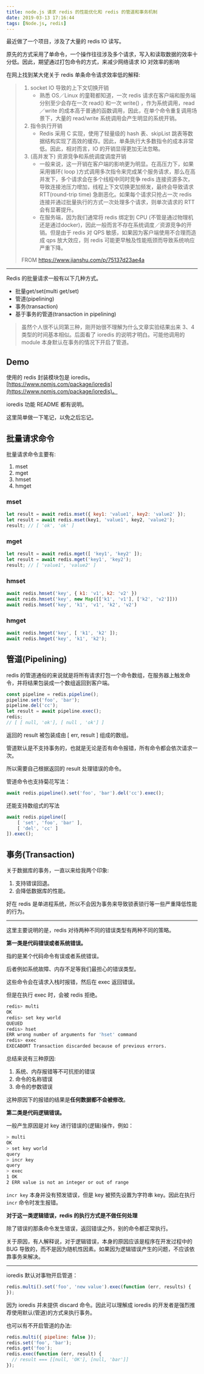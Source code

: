 ```yaml
---
title: node.js 请求 redis 的性能优化和 redis 的管道和事务机制
date: 2019-03-13 17:16:44
tags: [Node.js, redis]
---
```


最近做了一个项目，涉及了大量的 redis IO 读写。

原先的方式采用了单命令，一个操作往往涉及多个请求，写入和读取数据的效率十分低。因此，期望通过打包命令的方式，来减少网络请求 IO 对效率的影响

在网上找到某大佬关于 redis 单条命令请求效率低的解释:

> 1. socket IO 导致的上下文切换开销
>    - 熟悉 OS／Linux 的童鞋都知道，一次 redis 请求在客户端和服务端分别至少会存在一次 read() 和一次 write() ，作为系统调用，read／write 的成本高于普通的函数调用，因此，在单个命令重复调用场景下，大量的 read/write 系统调用会产生明显的系统开销。
> 2. 指令执行开销
>    - Redis 采用 C 实现，使用了轻量级的 hash 表、skipList 跳表等数据结构实现了高效的缓存。因此，单条执行大多数指令的成本非常低。因此，相对而言，IO 的开销显得更加无法忽略。
> 3. (高并发下) 资源竞争和系统调度调度开销
>    - 一般来说，这一开销在客户端的影响更为明显。在高压力下，如果采用循环( loop )方式调用多次指令来完成某个服务请求，那么在高并发下，多个请求会在多个线程中同时竞争 redis 连接资源多次，导致连接池压力增加，线程上下文切换更加频发，最终会导致请求 RTT(round-trip time) 急剧恶化。如果每个请求只抢占一次 redis 连接并通过批量执行的方式一次处理多个请求，则单次请求的 RTT 会有显著提升。
>    - 在服务端，因为我们通常将 redis 绑定到 CPU (不管是通过物理机还是通过docker)，因此一般而言不存在系统调度／资源竞争的开销。但是由于 redis 对 QPS 敏感，如果因为客户端使用不合理而造成 qps 放大效应，则 redis 可能更早触及性能瓶颈而导致系统响应严重下降。
>
> FROM https://www.jianshu.com/p/75137d23ae4a

---

Redis 的批量请求一般有以下几种方式。

- 批量get/set(multi get/set)
- 管道(pipelining)
- 事务(transaction)
- 基于事务的管道(transaction in pipelining)

> 虽然个人很不认同第三种，刚开始很不理解为什么文章实验结果出来 3、4 类型的时间基本相似。后面看了 ioredis 的说明才明白。可能他调用的 module 本身默认在事务的情况下开启了管道。

## Demo

使用的 redis 封装模块包是 ioredis。 [https://www.npmjs.com/package/ioredis](https://www.npmjs.com/package/ioredis)。

ioredis 功能 README 都有说明。

这里简单做一下笔记，以免之后忘记。

## 批量请求命令

批量请求命令主要有:

1. mset
2. mget
3. hmset
4. hmget

### mset

```javascript
let result = await redis.mset({ key1: 'value1', key2: 'value2' });
let result = await redis.mset(key1, 'value1', key2, 'value2');
result; // [ 'ok', 'ok' ]
```

### mget

```javascript
let result = await redis.mget([ 'key1', 'key2' ]);
let result = await redis.mget('key1', 'key2');
result; // [ 'value1', 'value2' ]
```

### hmset

```javascript
await redis.hmset('key', { k1: 'v1', k2: 'v2' })
await reids.hmset('key', new Map([['k1', 'v1'], ['k2', 'v2']]))
await redis.hmset('key', 'k1', 'v1', 'k2', 'v2')
```

### hmget

```javascript
await redis.hmget('key', [ 'k1', 'k2' ]);
await redis.hmget('key', 'k1', 'k2');
```



## 管道(Pipelining)

 redis 的管道通俗的来说就是将所有请求打包一个命令数组，在服务器上触发命令，并将结果包装成一个数组返回到客户端。

```javascript
const pipeline = redis.pipeline();
pipeline.set('foo', 'bar');
pipeline.del('cc');
let result = await pipeline.exec();
redis;
// [ [ null, 'ok'], [ null , 'ok'] ]
```

返回的 result 被包装成由 [ err, result ] 组成的数组。

管道默认是不支持事务的，也就是无论是否有命令报错，所有命令都会依次请求一次。

所以需要自己根据返回的 result 处理错误的命令。

管道命令也支持菊花写法：

```javascript
await redis.pipeline().set('foo', 'bar').del('cc').exec();
```

还能支持数组式的写法

```javascript
await redis.pipeline([
    [ 'set', 'foo', 'bar' ],
    [ 'del', 'cc' ]
]).exec();
```

## 事务(Transaction)

关于数据库的事务，一直以来给我两个印象:

1. 支持错误回退。
2. 会降低数据库的性能。

好在 redis 是单进程系统，所以不会因为事务来导致锁表锁行等一些严重降低性能的行为。

---

这里主要说明的是，redis 对待两种不同的错误类型有两种不同的策略。

**第一类是代码错误或者系统错误。**

指的是某个代码命令有误或者系统错误。

后者例如系统故障、内存不足等我们最担心的错误类型。

这些命令会在请求入栈时报错，然后在 exec 返回错误。

但是在执行 exec 时，会被 redis 拒绝。

```bash
redis> multi
OK
redis> set key world
QUEUED
redis> hset
ERR wrong number of arguments for 'hset' command
redis> exec
EXECABORT Transaction discarded because of previous errors.
```

总结来说有三种原因:

1. 系统、内存报错等不可抗拒的错误
2. 命令的名称错误
3. 命令的参数错误

这种原因下的报错的结果是**任何数据都不会被修改**。



**第二类是代码逻辑错误。**

一般产生原因是对 key 进行错误的(逻辑)操作，例如：

```bash
> multi
OK
> set key world
query
> incr key
query
> exec
1 OK
2 ERR value is not an integer or out of range
```

`incr key` 本身并没有预发错误，但是 key 被预先设置为字符串 key。因此在执行`incr` 命令时发生报错。

**对于这一类逻辑错误，redis 的执行方式是不做任何处理**

除了错误的那条命令发生错误，返回错误之外，别的命令都正常执行。

关于原因，有人解释说，对于逻辑错误，本身的原因应该是程序在开发过程中的 BUG 导致的，而不是因为随机性因素。如果因为逻辑错误产生的问题，不应该依靠事务来解决。

---

ioredis 默认对事物开启管道：

```javascript
redis.multi().set('foo', 'new value').exec(function (err, results) {
});
```

因为 ioredis 并未提供 discard 命令。因此可以理解成 ioredis 的开发者是强烈推荐使用默认(管道)的方式来执行事务。

也可以有不开启管道的办法:

```javascript
redis.multi({ pipeline: false });
redis.set('foo', 'bar');
redis.get('foo');
redis.exec(function (err, result) {
  // result === [[null, 'OK'], [null, 'bar']]
});
```



